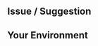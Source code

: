 <!--- Provide a general summary of the issue in the Title above -->

## Issue / Suggestion
<!--- If you're describing a bug, tell us what error you are experiencing -->
<!--- If you're suggesting a change/improvement, tell us how it should work -->

## Your Environment
<!--- Include as many relevant details about the environment you experienced the bug in -->
<!--- Run "mpsyt --version" and post your version information here --->
<!-- What version of the OS are you running, any other  -->
<!-- What music player are you using with mps-youtube, version? -->
